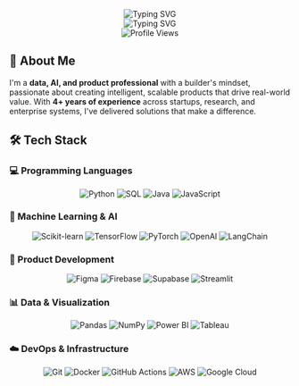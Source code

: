 <div align="center">
  <img src="https://readme-typing-svg.herokuapp.com?font=Fira+Code&weight=500&size=28&pause=1000&color=00D4FF&center=true&vCenter=true&width=600&height=100&lines=Data+%26+AI+Professional;Product+Builder;Problem+Solver;Innovation+Enthusiast" alt="Typing SVG" />
</div>
<div align="center">
  <img src="https://readme-typing-svg.herokuapp.com?font=Fira+Code&weight=500&size=20&pause=1000&color=00D4FF&center=true&vCenter=true&width=600&height=50&lines=Ready+to+collaborate+on+exciting+projects!;Let's+build+something+amazing+together!" alt="Typing SVG" />
</div> 

<div align="center">
  <img src="https://komarev.com/ghpvc/?username=sridharmalladi&style=flat-square&color=blue" alt="Profile Views" />
</div>

## 🚀 About Me

I'm a **data, AI, and product professional** with a builder's mindset, passionate about creating intelligent, scalable products that drive real-world value. With **4+ years of experience** across startups, research, and enterprise systems, I've delivered solutions that make a difference.

## 🛠️ Tech Stack

### 💻 Programming Languages
<div align="center">
  <img src="https://img.shields.io/badge/-Python-6B7280?style=flat-square&logo=python&logoColor=white" alt="Python" />
  <img src="https://img.shields.io/badge/-SQL-6B7280?style=flat-square&logo=mysql&logoColor=white" alt="SQL" />
  <img src="https://img.shields.io/badge/-Java-6B7280?style=flat-square&logo=openjdk&logoColor=white" alt="Java" />
  <img src="https://img.shields.io/badge/-JavaScript-6B7280?style=flat-square&logo=javascript&logoColor=white" alt="JavaScript" />
</div>

### 🤖 Machine Learning & AI
<div align="center">
  <img src="https://img.shields.io/badge/-scikit--learn-6B7280?style=flat-square&logo=scikit-learn&logoColor=white" alt="Scikit-learn" />
  <img src="https://img.shields.io/badge/-TensorFlow-6B7280?style=flat-square&logo=tensorflow&logoColor=white" alt="TensorFlow" />
  <img src="https://img.shields.io/badge/-PyTorch-6B7280?style=flat-square&logo=pytorch&logoColor=white" alt="PyTorch" />
  <img src="https://img.shields.io/badge/-OpenAI-6B7280?style=flat-square&logo=openai&logoColor=white" alt="OpenAI" />
  <img src="https://img.shields.io/badge/-LangChain-6B7280?style=flat-square&logo=langchain&logoColor=white" alt="LangChain" />
</div>

### 🎨 Product Development
<div align="center">
  <img src="https://img.shields.io/badge/-Figma-6B7280?style=flat-square&logo=figma&logoColor=white" alt="Figma" />
  <img src="https://img.shields.io/badge/-Firebase-6B7280?style=flat-square&logo=firebase&logoColor=white" alt="Firebase" />
  <img src="https://img.shields.io/badge/-Supabase-6B7280?style=flat-square&logo=supabase&logoColor=white" alt="Supabase" />
  <img src="https://img.shields.io/badge/-Streamlit-6B7280?style=flat-square&logo=streamlit&logoColor=white" alt="Streamlit" />
</div>

### 📊 Data & Visualization
<div align="center">
  <img src="https://img.shields.io/badge/-Pandas-6B7280?style=flat-square&logo=pandas&logoColor=white" alt="Pandas" />
  <img src="https://img.shields.io/badge/-NumPy-6B7280?style=flat-square&logo=numpy&logoColor=white" alt="NumPy" />
  <img src="https://img.shields.io/badge/-Power_BI-6B7280?style=flat-square&logo=power-bi&logoColor=white" alt="Power BI" />
  <img src="https://img.shields.io/badge/-Tableau-6B7280?style=flat-square&logo=tableau&logoColor=white" alt="Tableau" />
</div>

### ☁️ DevOps & Infrastructure
<div align="center">
  <img src="https://img.shields.io/badge/-Git-6B7280?style=flat-square&logo=git&logoColor=white" alt="Git" />
  <img src="https://img.shields.io/badge/-Docker-6B7280?style=flat-square&logo=docker&logoColor=white" alt="Docker" />
  <img src="https://img.shields.io/badge/-GitHub_Actions-6B7280?style=flat-square&logo=github-actions&logoColor=white" alt="GitHub Actions" />
  <img src="https://img.shields.io/badge/-AWS-6B7280?style=flat-square&logo=amazon-aws&logoColor=white" alt="AWS" />
  <img src="https://img.shields.io/badge/-Google_Cloud-6B7280?style=flat-square&logo=google-cloud&logoColor=white" alt="Google Cloud" />
</div>
